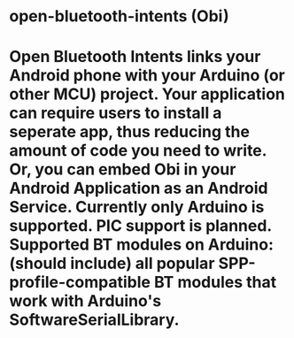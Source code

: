 open-bluetooth-intents (Obi)
======================================================

Open Bluetooth Intents links your Android phone with your Arduino (or other MCU) project.  Your application can require users to install a seperate app, thus reducing the amount of code you need to write.  Or, you can embed Obi in your Android Application as an Android Service.  Currently only Arduino is supported.  PIC support is planned.  Supported BT modules on Arduino:  (should include) all popular SPP-profile-compatible BT modules that work with Arduino&#39;s SoftwareSerialLibrary.
======================================================
